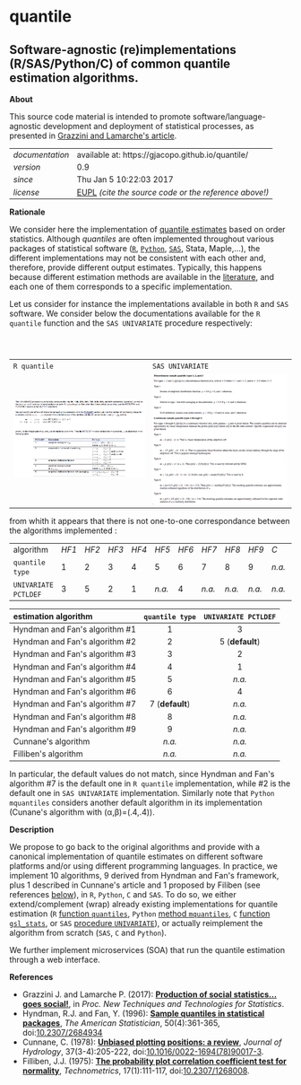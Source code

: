quantile
======

Software-agnostic (re)implementations (R/SAS/Python/C) of common quantile estimation algorithms.
---

**About**

This source code material is intended to promote software/language-agnostic development and deployment of statistical processes, as presented in [Grazzini and Lamarche's article](#References). 

<table align="center">
    <tr> <td align="left"><i>documentation</i></td> <td align="left">available at: https://gjacopo.github.io/quantile/</td> </tr> 
    <tr> <td align="left"><i>version</i></td> <td align="left">0.9</td> </tr> 
    <tr> <td align="left"><i>since</i></td> <td align="left">Thu Jan  5 10:22:03 2017</td> </tr> 
    <tr> <td align="left"><i>license</i></td> <td align="left"><a href="https://joinup.ec.europa.eu/sites/default/files/eupl1.1.-licence-en_0.pdfEUPL">EUPL</a>  <i>(cite the source code or the reference above!)</i> </td> </tr> 
</table>

**Rationale**

We consider here the implementation of [quantile estimates](http://www.math.ntu.edu.tw/~hchen/teaching/LargeSample/notes/noteorder.pdf) based on order statistics. 
Although _quantiles_ are often implemented throughout various packages of statistical software ([`R`](https://www.r-project.org), [`Python`](https://www.python.org), [`SAS`](http://www.sas.com/), Stata, Maple,…), the different implementations may not be consistent with each other and, therefore, provide different output estimates. 
Typically, this happens because different estimation methods are available in the [literature](http://mathworld.wolfram.com/Quantile.html), and each one of them corresponds to a specific implementation. 

Let us consider for instance the implementations available in both `R` and `SAS` software. We consider below the documentations available for the `R quantile` function and the `SAS UNIVARIATE` procedure respectively: 
<table>
<header>
<td align="centre"><code>R quantile</code></td>
<td align="centre"><code>SAS UNIVARIATE</code></td>
</header>
<tr>
<td><kbd><img src="docs/doc_sas.png" alt="doc SAS" width="400"> </kbd></td>
<td><kbd><img src="docs/doc_r.png" alt="doc R" width="400"> </kbd></td>
</tr>
</table>
from whith it appears that there is not one-to-one correspondance between the algorithms implemented :
<table>
<tr>
<td>algorithm</td>
<td align="centre"><i>HF1</i></td> <td align="centre"><i>HF2</i></td> <td align="centre"><i>HF3</i></td>
<td align="centre"><i>HF4</i></td> <td align="centre"><i>HF5</i></td> <td align="centre"><i>HF6</i></td>
<td align="centre"><i>HF7</i></td> <td align="centre"><i>HF8</i></td> <td align="centre"><i>HF9</i></td> 
<td align="centre"><i>C</i></td> <td align="centre"><i>F</i></td> 
</tr>
<tr>
<td><code>quantile type</code></td>
<td> 1 </td> <td> 2 </td> <td> 3 </td> <td> 4 </td> <td> 5 </td> 
<td> 6 </td> <td> 7 </td> <td> 8 </td> <td> 9 </td> <td> <i>n.a.</i> </td> 
<td> <i>n.a.</i> </td>
</tr>
<tr>
<td><code>UNIVARIATE PCTLDEF</code></td>
<td> 3</td> <td> 5</td> <td> 2 </td> <td> 1 </td> <td> <i>n.a.</i> </td> 
<td> 4 </td> <td> <i>n.a.</i> </td> <td> <i>n.a.</i> </td> <td> <i>n.a.</i> </td> <td> <i>n.a.</i> </td> 
<td> <i>n.a.</i> </td>
</tr>
</table>


|     estimation algorithm        | `quantile type` | `UNIVARIATE PCTLDEF` |
|:--------------------------------|:---------------:|:--------------------:|
| Hyndman and Fan's algorithm \#1 |        1        |           3          |
| Hyndman and Fan's algorithm \#2 |        2        |    5 (**default**)   |
| Hyndman and Fan's algorithm \#3 |        3        |           2          | 
| Hyndman and Fan's algorithm \#4 |        4        |           1          | 
| Hyndman and Fan's algorithm \#5 |        5        |         _n.a._       | 
| Hyndman and Fan's algorithm \#6 |        6        |           4          |
| Hyndman and Fan's algorithm \#7 | 7 (**default**) |         _n.a._       |
| Hyndman and Fan's algorithm \#8 |        8        |         _n.a._       |
| Hyndman and Fan's algorithm \#9 |        9        |         _n.a._       |
| Cunnane's algorithm             |      _n.a._     |         _n.a._       |
| Filliben's  algorithm           |      _n.a._     |         _n.a._       |

In particular, the default values do not match, since Hyndman and Fan's algorithm \#7 is the default one in `R quantile`
implementation, while \#2 is the default one in `SAS UNIVARIATE` implementation. Similarly note that `Python mquantiles`
considers another default algorithm in its implementation (Cunane's algorithm with (&alpha;,&beta;)=(.4,.4)).


**Description**

We propose to go back to the original algorithms and provide with a canonical implementation of quantile estimates on different software platforms and/or using different programming languages. In practice, we implement 10 algorithms, 9 derived from Hyndman and Fan's framework, plus 1 described in Cunnane's article and 1 proposed by Filiben (see references [below](#References)), in `R`, `Python`, `C` and `SAS`. To do so, we either extend/complement (wrap) already existing implementations for quantile estimation (`R` [function `quantiles`](http://stat.ethz.ch/R-manual/R-devel/library/stats/html/quantile.html), `Python` [method `mquantiles`](http://docs.scipy.org/doc/scipy/reference/generated/scipy.stats.mstats.mquantiles.html), `C` [function `gsl_stats`](https://www.gnu.org/software/gsl/manual/html_node/Median-and-Percentiles.html), or `SAS` [procedure `UNIVARIATE`](http://support.sas.com/documentation/cdl/en/procstat/66703/HTML/default/viewer.htm#procstat_univariate_syntax01.htm)), or actually reimplement the algorithm from scratch (`SAS`, `C` and `Python`).

We further implement microservices (SOA) that run the quantile estimation through a web interface.

**<a name="References"></a>References**

* Grazzini J. and Lamarche P. (2017): [**Production of social statistics... goes social!**](https://www.conference-service.com/NTTS2017/documents/agenda/data/abstracts/abstract_124.html), in _Proc.  New Techniques and Technologies for Statistics_.
* Hyndman, R.J. and Fan, Y. (1996): [**Sample quantiles in statistical packages**](https://www.amherst.edu/media/view/129116/original/Sample+Quantiles.pdf), _The American Statistician_, 50(4):361-365, doi:[10.2307/2684934](http://www.jstor.org/stable/2684934)
* Cunnane, C. (1978): [**Unbiased plotting positions: a review**](http://www.sciencedirect.com/science/article/pii/0022169478900173), _Journal of Hydrology_, 37(3-4):205-222, doi:[10.1016/0022-1694(78)90017-3](https://dx.doi.org/10.1016/0022-1694(78)90017-3).
* Filliben, J.J. (1975): [**The probability plot correlation coefficient test for normality**](http://www1.cmc.edu/pages/faculty/MONeill/Math152/Handouts/filliben.pdf), _Technometrics_, 17(1):111-117, doi:[10.2307/1268008](https://dx.doi.org/10.2307/1268008).
